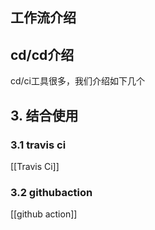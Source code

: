 ## 工作流介绍

## cd/cd介绍
cd/ci工具很多，我们介绍如下几个


## 3. 结合使用
### 3.1 travis ci
[[Travis Ci]]

### 3.2 githubaction
[[github action]]